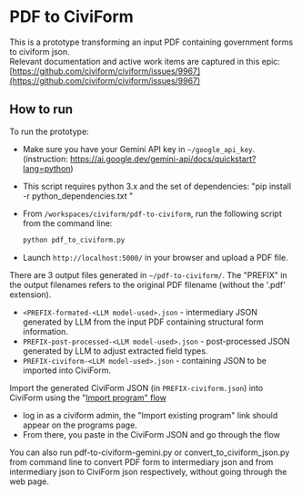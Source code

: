 # PDF to CiviForm

This is a prototype transforming an input PDF containing government forms to civiform json.  
Relevant documentation and active work items are captured in this epic: [https://github.com/civiform/civiform/issues/9967](https://github.com/civiform/civiform/issues/9967)

## How to run

To run the prototype:

- Make sure you have your Gemini API key in `~/google_api_key`. (instruction: https://ai.google.dev/gemini-api/docs/quickstart?lang=python)
- This script requires python 3.x and the set of dependencies: "pip install -r python_dependencies.txt "
- From `/workspaces/civiform/pdf-to-civiform`, run the following script from the command line:

  ```bash
  python pdf_to_civiform.py
  ```

- Launch `http://localhost:5000/` in your browser and upload a PDF file.

There are 3 output files generated in `~/pdf-to-civiform/`. The "PREFIX" in the output filenames refers to the original PDF filename (without the '.pdf' extension).

- `<PREFIX-formated-<LLM model-used>.json` - intermediary JSON generated by LLM from the input PDF containing structural form information.
- `PREFIX-post-processed-<LLM model-used>.json` - post-processed JSON generated by LLM to adjust extracted field types.
- `PREFIX-civiform-<LLM model-used>.json` - containing JSON to be imported into CiviForm.

Import the generated CiviForm JSON (in `PREFIX-civiform.json`) into CiviForm using the "[Import program" flow](https://docs.civiform.us/user-manual/civiform-admin-guide/program-migration#importing-a-program)

- log in as a civiform admin, the "Import existing program" link should appear on the programs page.
- From there, you paste in the CiviForm JSON and go through the flow

You can also run pdf-to-civiform-gemini.py or convert_to_civiform_json.py from command line to convert PDF form to intermediary json and from intermediary json to CiviForm json respectively, without going through the web page.
